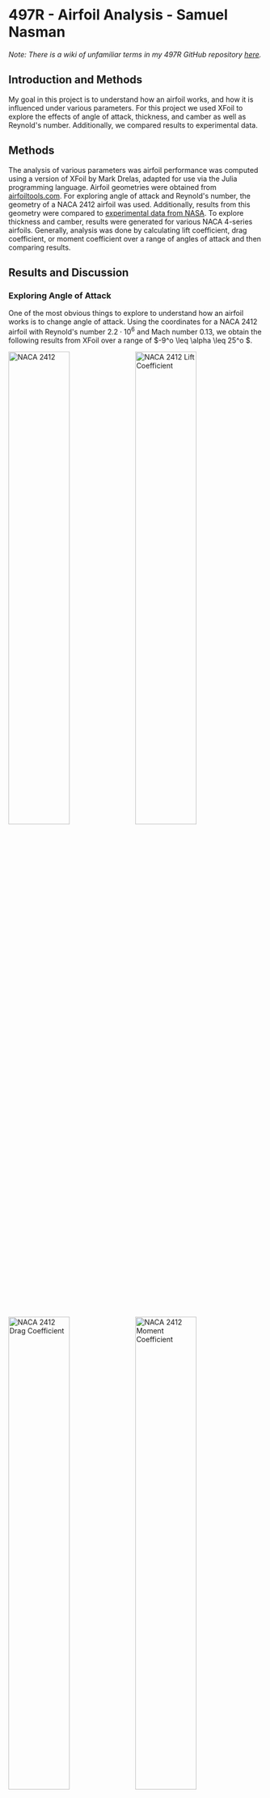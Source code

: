 # 497R - Airfoil Analysis - Samuel Nasman

*Note: There is a wiki of unfamiliar terms in my 497R GitHub repository [here](https://github.com/samiamandyesican/497R/wiki).*

## Introduction and Methods

My goal in this project is to understand how an airfoil works, and how it is influenced under various parameters. For this project we used XFoil to explore the effects of angle of attack, thickness, and camber as well as Reynold's number. Additionally, we compared results to experimental data.

## Methods

The analysis of various parameters was airfoil performance was computed using a version of XFoil by Mark Drelas, adapted for use via the Julia programming language. Airfoil geometries were obtained from [airfoiltools.com](http://airfoiltools.com/airfoil/naca4digit). For exploring angle of attack and Reynold's number, the geometry of a NACA 2412 airfoil was used. Additionally, results from this geometry were compared to [experimental data from NASA](https://ntrs.nasa.gov/api/citations/19950002355/downloads/19950002355.pdf). To explore thickness and camber, results were generated for various NACA 4-series airfoils. Generally, analysis was done by calculating lift coefficient, drag coefficient, or moment coefficient over a range of angles of attack and then comparing results.  

## Results and Discussion
### Exploring Angle of Attack
One of the most obvious things to explore to understand how an airfoil works is to change angle of attack. Using the coordinates for a NACA 2412 airfoil with Reynold's number $2.2 \cdot 10^6$ and Mach number $0.13$, we obtain the following results from XFoil over a range of $-9^o \leq \alpha \leq 25^o $.

<img src="naca2412coor.png" alt="NACA 2412" width="49%" /> 
<img src="naca2412cl.png" alt="NACA 2412 Lift Coefficient" width="49%" /> 
<img src="naca2412cd.png" alt="NACA 2412 Drag Coefficient" width="49%" /> 
<img src="naca2412cm.png" alt="NACA 2412 Moment Coefficient" width="49%" /> 
<br><br>

***Lift Coefficient***  
As angle of attack increases from -5&deg; to around 12&deg;, we see a positive linear coorelation between angle of attack and lift coefficient. This is as expected since an increase in angle of attack leads to  
1) a decrease in the velocity of the air beneath the airfoil as it collides with the airfoil's lower surface (resulting in higher pressure) and 
2) an increase in the velocity above the airfoil as it is accelerated to fill the lower pressure wake of air displaced by the airfoil. 

This relationship that an increase in velocity is associated with a decrease in pressure is expressed by Bernoulli's principle. Bernoulli's equation makes several assumptions, but for our purposes the general coorelation between velocity and pressure still holds. 

$$
\red{P} + \frac{\rho}{2}\red{V^2}+\rho g h = constant
$$

At around 12&deg;, the air is too inertial to accelerate around the airfoil fast enough to fill the low pressure wake. This results in flow separation, also known as stall, (see image below) and rather than air being accelerated into the wake, a turbulent vacuum remains that increasingly pulls the airfoil backwards (increasing drag) rather than provide lift as the angle of attack continues to increase. 

![alt text](image-20.png)


***Drag Coefficient***  
As angle of attack increases there is an increase in the drag coefficient. This can be attributed to because there is a greater area of the lower surface of the airfoil normal to the freestream, and therefore more air pushing the airfoil backwards. The sharp increase in drag at high angles of attack can also be attributed to flow separation (stall) as described in the previous section.

***Moment Coefficient***  
We can see that this airfoil has a negative moment across angles of attack. This is common to most airfoils. Note that a negative moment for an airfoil means that it tends to pitch the aircraft down. This may be surpising since it seems intuitive that since the center of lift is normally at the quarter-chord, the airfoil would have a positive moment. However, if you look at the pressure distribution across an airfoil's surface (see image below), you can see that there is still negative pressure coefficient farther towards the trailing edge along the upper edge of the airfoil. This pressure has more influence on moment since $M= r \times F$ and there is a longer moment arm. 

![alt text](image-22.png)

As the airfoil approaches stall, the pressure distribution on the lower surface stays pretty much the same while on the upper surface as flow begins to separate the negative pressure becomes more skewed towards the leading edge as the separation point travels from the trailing edge towards the leading edge. This means the overall moment becomes less and less negative, approaching a maximum close to zero at stall and then quickly plunging negative as the pressure distribution across the entire upper surface becomes the same (see plots below. different airfoil, but same principle). In the plots below you can see that between alpha = 20 and alpha =24 the moment would become much more negative (as we can see in our plot as alpha exceeds 18 degrees or so)

![alt text](image-23.png)

So, generally we see that increasing angle of attack increases both lift and drag, up to the point of stall at which drag takes over. Therefore it's clear to see that an airfoil has a practical operating range or angles, outside of which the airfoil becomes pretty much useless (at least if your goal is to generate lift).

### Comparison to experimental data
Now I'm going to explore how well XFoil compares to real life. In other words I want to see the limits of XFoil so I can tell when it's useful and when it's inaccurate. I will first compare to NASA experimental data cited at the end of this document, using a Reynold's number 2.2e6 and Mach number 0.13. These two parameters are very important to ensure that the fluid is going to behave accurately in the simulation compared to the experiment because. Particularly Reynold's number since it describes the ratio between kinetic and viscous forces, which is the main factor in determining at what angle stall will occur. 

<img src="NASAvXFoil_cl.png" alt="NACA 2412 Lift Coefficient (XFoil v. NASA)" width="49%" /> 
<img src="NASAvXFoil_cd.png" alt="NACA 2412 Drag Coefficient (XFoil v. NASA)" width="49%" /> 
<img src="NASAvXFoil_cm.png" alt="NACA 2412 Moment Coefficient (XFoil v. NASA)" width="99%" /> 

From these images we can see that XFoil matches pretty well for lift coefficient and drag coefficient, although accuracy decreases at extreme angles of attack. This is unsurprising since the assumptions of panel theory break down when flow separates (the Kutta condition and irrotational flow for example, become unreasonable assumptions). The graph for moment coefficient v. lift coefficient however kind of seems all over the place. In the NASA paper it says that there were some discrepancies with their moment measurements and they weren't sure how to reconcile them, so perhaps it's not a problem with XFoil.  

Other experimental data by Dr. Abbot (sited below) uses a Reynolds number of 5.7e6. The graphs are below.
<img src="image-15.png" alt="ReSweepcm.png" width="49%" />
<img src="image-16.png" alt="ReSweepcm.png" width="49%" />
<img src="image-18.png" alt="ReSweepcm.png" width="49%" />

We can see once again that XFoil does a pretty good job but breaks down at high angles of attack. ADditionally we see that the moment diagram seems to match a little better, which is great! 

Overall we see that generally XFoil works best if we limit ourselves to reasonable angles of attack.


### Exploring Reynold's Number

Next I wanted to see how well XFoil handles a range of Reynolds' numbers. From the graphs you can see that there is siginificant numerical instability for very low Reynold's numbers. This makes sense since one of the assumptions we make in panel method is inviscid flow, which is associated with an infinitely high reynold's number. Based on the grphas I would be cautious going below 1e6 and so limited my graphs to that.


<img src="ReSweep.png" alt="ReSweep.png" width="49%" />
<img src="ReSweep2.png" alt="ReSweep2.png" width="49%" />
<img src="ReSweepcd.png" alt="ReSweepcd.png" width="49%" />
<img src="ReSweepcm.png" alt="ReSweepcm.png" width="49%" />

We can see pretty clearly from the graphs that increasing reynolds' number delays stall / flow separation (since a less inertial fluid is more easily able to accelerate around the airfoil without as much resistance). Therefore for high reynold's numbers, airfoils can use a wider range of angles of attack without stalling out. We also see that the airfoils have about the same slope before stall, which is a consequence of non-dimensionalization for the various coefficients. 

### Exploring Maximum Thickness
Next I wanted to see what happens if we change of the shape of the airfoil itself. How can it be optimized? First I looked at changing the thickness by generating different NACA 4-series (see graphs below).

<img src="image-1.png" alt="ReSweepcm.png" width="49%" />
<img src="image.png" alt="ReSweepcm.png" width="49%" />
<img src="image-13.png" alt="ReSweepcm.png" width="49%" />
<img src="image-2.png" alt="ReSweepcm.png" width="49%" />

As it turns out, XFoil really doesn't like airfoils that are extremely thin. This is likely because XFoil is making calculations very close to the center of the vortices used in panel method to simulate the shape of the airfoil. They have the velocity
$$
-\frac{\Gamma \times \hat{r}}{2 \pi r}
$$
and so as a result since computers aren't 100% precise there's going to be significant numerical instability as r approaches 0. 

Other than that thicker airfoils decrease lift and increase drag, which seems unfavorable. However they also have less abrupt stalls. Near the linear region all of the airfoils behave pretty much the same other than the largest airfoil. I would suspect this is because the airfoil is so thick that it causes some flow separation evean at low angles of attack. In general, increasing thickness decreases lift to drag ratio but also softens stall.


### Exploring Maximum Camber
Next I wanted to explore how changing the curviness (camber) changed airfoil performance. 


<img src="image-5.png" alt="ReSweepcm.png" width="49%" />
<img src="image-3.png" alt="ReSweepcm.png" width="49%" />
<img src="image-14.png" alt="ReSweepcm.png" width="49%" />
<img src="image-4.png" alt="ReSweepcm.png" width="49%" />

From the graphs it seems like increasing camber increases lift. However it also leads to more drag and eventually stall at lower angles of attack. This makes sense since as the airfoil is so curved, rotating it would make the lower surface more perpendicular to the free stream than if it weren't curved. Additionally the curved upper edge would be more likely to have flow separation at lower angles of attack. Looking at cl/cd we can see that for very low angles of attack, high camber generates a greater ratio of lift to drag, but for higher angles of attack lower camber tends to do better up to a certain point (around 20 degrees) at which they all pretty much converge. At this point both the least and most cambered have stalled out competely and so the shape doesn't do much difference. 

In general we can conclude that highly cambered airfoils increase lift, with drag and stall taking over at lower angles compared to a non-cambered airfoil. 

### Exploring Maximum Camber Position

Lastly I wanted to explore the effects of camber position on airfoil performance. I wasn't relly sure what to expect starting out, but based on the results its seems like it doesn't make much of a difference except for the moment. It turns out that a camber position farther towards the trailing edge increases the strength of the moment. This makes sense to me since the little "hook" at the end is so far from quarter chord, its flicking the air doward would have a larger effect since $M = r \times F$.

<img src="image-6.png" alt="ReSweepcm.png" width="49%" />
<img src="image-7.png" alt="ReSweepcm.png" width="49%" />
<img src="image-8.png" alt="ReSweepcm.png" width="49%" />
<img src="image-9.png" alt="ReSweepcm.png" width="49%" />
<img src="image-11.png" alt="ReSweepcm.png" width="49%" />
<img src="image-12.png" alt="ReSweepcm.png" width="49%" />

From these graphs, since camber position doesn't seem to make a huge difference on anything else, I'd want to minimize moment which still keeping it negative for consistency. Therefore having a camber position around a quarter chord seems most conventional.

## Conclusion

From the analyses and comparisons I've made I've come to a few conclusions about airfoil performance and the usefulness of XFoil. First, increasing angle of attack increases both lift and drag until stall, at which point drag takes over. Second, XFoil doesn't work very well for high angles of attack and low reynold's numbers. Third, a thinner airfoil generates more lift but also has more aggressive stall. Fourth, High camber generally creates more lift and is good for low angles of attack, but at high angles of attack there's a significant trade-off for higher drag. Fifth, camber position doesn't make a huge difference for anything except the moment, and upon analysis makes most sense to have around a quarter chord. 

## Works Cited
- http://www.airfoiltools.com/
- (nasa experimental data) https://ntrs.nasa.gov/api/citations/19950002355/downloads/19950002355.pdf
- webplot digitizer
- Abbott, I.H. and Von Doenhoff, A.E. (1959) Theory of Wing Sections: Including a Summary of Airfoil Data. Dover Publications, Mineola. https://www3.nd.edu/~ame40431/AME20211_2021/Other/AbbottDoenhoff_TheoryOfWingSectionsIncludingASummaryOfAirfoilData.pdf